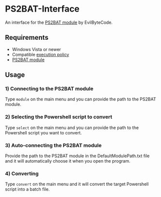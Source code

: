 # PS2BAT-Interface
An interface for the [PS2BAT module](https://github.com/EvilBytecode/PS2BAT) by EvilByteCode.

## Requirements
- Windows Vista or newer
- Compatible [execution policy](https://learn.microsoft.com/en-us/powershell/module/microsoft.powershell.core/about/about_execution_policies?view=powershell-7.4)
- [PS2BAT module](https://github.com/EvilBytecode/PS2BAT)

## Usage

### 1) Connecting to the PS2BAT module
Type `module` on the main menu and you can provide the path to the PS2BAT module.

### 2) Selecting the Powershell script to convert
Type `select` on the main menu and you can provide the path to the Powershell script you want to convert.

### 3) Auto-connecting the PS2BAT module
Provide the path to the PS2BAT module in the DefaultModulePath.txt file and it will automatically choose it when you open the program.

### 4) Converting
Type `convert` on the main menu and it will convert the target Powershell script into a batch file.
